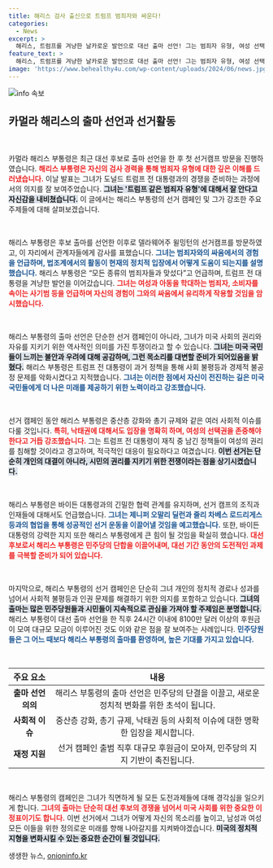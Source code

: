 ```yaml
---
title: 해리스 검사 출신으로 트럼프 범죄자와 싸운다!
categories:
  - News
excerpt: >
  해리스, 트럼프를 겨냥한 날카로운 발언으로 대선 출마 선언! 그는 범죄자 유형, 여성 선택권 존중해야 강조. 민주당의 강력한 지지 속에서 선거캠프에 8100만 달러 몰려! 클릭해서 자세히 알아보세요!
feature_text: >
  해리스, 트럼프를 겨냥한 날카로운 발언으로 대선 출마 선언! 그는 범죄자 유형, 여성 선택권 존중해야 강조. 민주당의 강력한 지지 속에서 선거캠프에 8100만 달러 몰려! 클릭해서 자세히 알아보세요!
image: 'https://www.behealthy4u.com/wp-content/uploads/2024/06/news.jpg'
---
```


<p><img src="https://www.behealthy4u.com/wp-content/uploads/2024/06/news.jpg" alt="info 속보" /></p>

<h2 data-ke-size="size26">카멀라 해리스의 출마 선언과 선거활동</h2>

<p data-ke-size="size16">&nbsp;</p>

<p>카멀라 해리스 부통령은 최근 대선 후보로 출마 선언을 한 후 첫 선거캠프 방문을 진행하였습니다. <b><span style="color: #ee2323;">해리스 부통령은 자신의 검사 경력을 통해 범죄자 유형에 대한 깊은 이해를 드러냈습니다.</span></b> 이날 발표는 그녀가 도널드 트럼프 전 대통령과의 경쟁을 준비하는 과정에서의 의지를 잘 보여주었습니다. <b><span style="background-color: #21538527;">그녀는 '트럼프 같은 범죄자 유형'에 대해서 잘 안다고 자신감을 내비쳤습니다.</span></b> 이 글에서는 해리스 부통령의 선거 캠페인 및 그가 강조한 주요 주제들에 대해 살펴보겠습니다.</p>

<p data-ke-size="size16">&nbsp;</p>

<p>해리스 부통령은 후보 출마를 선언한 이후로 델라웨어주 윌밍턴의 선거캠프를 방문하였고, 이 자리에서 관계자들에게 감사를 표했습니다. <b><span style="color: #1a5490;">그녀는 범죄자와의 싸움에서의 경험을 언급하며, 법조계에서의 활동이 현재의 정치적 입장에서 어떻게 도움이 되는지를 설명했습니다.</span></b> 해리스 부통령은 “모든 종류의 범죄자들과 맞섰다”고 언급하며, 트럼프 전 대통령을 겨냥한 발언을 이어갔습니다. <b><span style="color: #ee2323;">그녀는 여성과 아동을 학대하는 범죄자, 소비자를 속이는 사기범 등을 언급하며 자신의 경험이 그와의 싸움에서 유리하게 작용할 것임을 암시했습니다.</span></b> </p>

<p data-ke-size="size16">&nbsp;</p>

<p>해리스 부통령의 출마 선언은 단순한 선거 캠페인이 아니라, 그녀가 미국 사회의 권리와 자유를 지키기 위한 역사적인 의미를 가진 투쟁이라고 할 수 있습니다. <b><span style="background-color: #21538527;">그녀는 미국 국민들이 느끼는 불안과 우려에 대해 공감하며, 그런 목소리를 대변할 준비가 되어있음을 밝혔다.</span></b> 해리스 부통령은 트럼프 전 대통령이 과거 정책을 통해 사회 불평등과 경제적 불공정 문제를 악화시켰다고 지적했습니다. <b><span style="color: #1a5490;">그녀는 이러한 점에서 자신이 전진하는 길은 미국 국민들에게 더 나은 미래를 제공하기 위한 노력이라고 강조했습니다.</span></b></p>

<p data-ke-size="size16">&nbsp;</p>

<p>선거 캠페인 동안 해리스 부통령은 중산층 강화와 총기 규제와 같은 여러 사회적 이슈를 다룰 것입니다. <b><span style="color: #ee2323;">특히, 낙태권에 대해서도 입장을 명확히 하며, 여성의 선택권을 존중해야 한다고 거듭 강조했습니다.</span></b> 그는 트럼프 전 대통령이 재직 중 남긴 정책들이 여성의 권리를 침해할 것이라고 경고하며, 적극적인 대응이 필요하다고 여겼습니다. <b><span style="background-color: #21538527;">이번 선거는 단순히 개인의 대결이 아니라, 시민의 권리를 지키기 위한 전쟁이라는 점을 상기시켰습니다.</span></b></p>

<p data-ke-size="size16">&nbsp;</p>

<p>해리스 부통령은 바이든 대통령과의 긴밀한 협력 관계를 유지하며, 선거 캠프의 조직과 인재들에 대해서도 언급했습니다. <b><span style="color: #1a5490;">그녀는 제니퍼 오말리 딜런과 줄리 차베스 로드리게스 등과의 협업을 통해 성공적인 선거 운동을 이끌어낼 것임을 예고했습니다.</span></b> 또한, 바이든 대통령의 강력한 지지 또한 해리스 부통령에게 큰 힘이 될 것임을 확실히 했습니다. <b><span style="color: #ee2323;">대선 후보로서 해리스 부통령은 민주당의 단합을 이끌어내며, 대선 기간 동안의 도전적인 과제를 극복할 준비가 되어 있습니다.</span></b></p>

<p data-ke-size="size16">&nbsp;</p>

<p>마지막으로, 해리스 부통령의 선거 캠페인은 단순히 그녀 개인의 정치적 경로나 성과를 넘어서 사회적 불평등과 인권 문제를 해결하기 위한 의지를 포함하고 있습니다. <b><span style="background-color: #21538527;">그녀의 출마는 많은 민주당원들과 시민들이 지속적으로 관심을 가져야 할 주제임은 분명합니다.</span></b> 해리스 부통령이 대선 출마 선언을 한 직후 24시간 이내에 8100만 달러 이상의 후원금이 모여 대규모 모금이 이루어진 것도 이와 같은 점을 잘 보여주는 사례입니다. <b><span style="color: #1a5490;">민주당원들은 그 어느 때보다 해리스 부통령의 출마를 환영하며, 높은 기대를 가지고 있습니다.</span></b></p>

<p data-ke-size="size16">&nbsp;</p>

<table style="width: 100%; border-collapse: collapse;">
    <thead>
        <tr>
            <th style="text-align: center; height: 17px;"><b>주요 요소</b></th>
            <th style="text-align: center; height: 17px;"><b>내용</b></th>
        </tr>
    </thead>
    <tbody>
        <tr>
            <td style="text-align: center; height: 17px;"><b>출마 선언 의의</b></td>
            <td style="text-align: center; height: 17px;">해리스 부통령의 출마 선언은 민주당의 단결을 이끌고, 새로운 정치적 변화를 위한 초석이 됩니다.</td>
        </tr>
        <tr>
            <td style="text-align: center; height: 17px;"><b>사회적 이슈</b></td>
            <td style="text-align: center; height: 17px;">중산층 강화, 총기 규제, 낙태권 등의 사회적 이슈에 대한 명확한 입장을 제시합니다.</td>
        </tr>
        <tr>
            <td style="text-align: center; height: 17px;"><b>재정 지원</b></td>
            <td style="text-align: center; height: 17px;">선거 캠페인 출범 직후 대규모 후원금이 모아져, 민주당의 지지 기반이 촉진됩니다.</td>
        </tr>
    </tbody>
</table>

<p data-ke-size="size16">&nbsp;</p>

<p>해리스 부통령의 캠페인은 그녀가 직면하게 될 모든 도전과제들에 대해 경각심을 일으키게 합니다. <b><span style="color: #ee2323;">그녀의 출마는 단순히 대선 후보의 경쟁을 넘어서 미국 사회를 위한 중요한 이정표이기도 합니다.</span></b> 이번 선거에서 그녀가 어떻게 자신의 목소리를 높이고, 남성과 여성 모든 이들을 위한 정의로운 미래를 향해 나아갈지를 지켜봐야겠습니다. <b><span style="background-color: #21538527;">미국의 정치적 지형을 변화시킬 수 있는 중요한 순간이 될 것입니다.</span></b></p>
생생한 뉴스, <a href="https://onioninfo.kr" rel="dofollow">onioninfo.kr</a>


